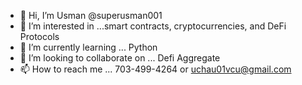 - 👋 Hi, I’m Usman @superusman001
- 👀 I’m interested in ...smart contracts, cryptocurrencies, and DeFi Protocols 
- 🌱 I’m currently learning ... Python
- 💞️ I’m looking to collaborate on ... Defi Aggregate
- 📫 How to reach me ... 703-499-4264 or uchau01vcu@gmail.com

<!---
superusman001/superusman001 is a ✨ special ✨ repository because its `README.md` (this file) appears on your GitHub profile.
You can click the Preview link to take a look at your changes.
--->
